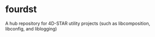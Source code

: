 # fourdst
A hub repository for 4D-STAR utility projects (such as libcomposition, libconfig, and liblogging)
